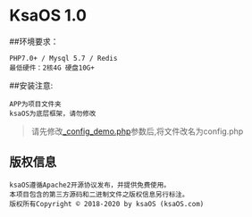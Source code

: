 KsaOS 1.0
===============


##环境要求：
~~~
PHP7.0+ / Mysql 5.7 / Redis
最低硬件：2核4G 硬盘10G+
~~~


##安装注意:
~~~
APP为项目文件夹
ksaOS为底层框架，请勿修改
~~~
>请先修改[_config_demo.php](_config_demo.php)参数后,将文件改名为config.php


## 版权信息
~~~
ksaOS遵循Apache2开源协议发布，并提供免费使用。
本项目包含的第三方源码和二进制文件之版权信息另行标注。
版权所有Copyright © 2018-2020 by ksaOS (ksaOS.com)
~~~